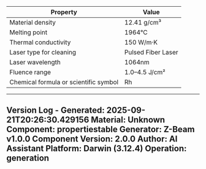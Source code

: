 | Property | Value |
|----------|-------|
| Material density | 12.41 g/cm³ |
| Melting point | 1964°C |
| Thermal conductivity | 150 W/m·K |
| Laser type for cleaning | Pulsed Fiber Laser |
| Laser wavelength | 1064nm |
| Fluence range | 1.0–4.5 J/cm² |
| Chemical formula or scientific symbol | Rh |


---
Version Log - Generated: 2025-09-21T20:26:30.429156
Material: Unknown
Component: propertiestable
Generator: Z-Beam v1.0.0
Component Version: 2.0.0
Author: AI Assistant
Platform: Darwin (3.12.4)
Operation: generation
---
